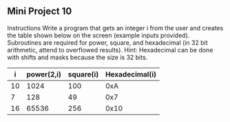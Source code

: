 ## Mini Project 10
Instructions
Write a program that gets an integer i from the user and creates the table shown below on the screen (example inputs provided). Subroutines are required for power, square, and hexadecimal (in 32 bit arithmetic, attend to overflowed results). Hint: Hexadecimal can be done with shifts and masks because the size is 32 bits.

|i  | power(2,i) | square(i) | Hexadecimal(i)|
|---|--------- | ------------| --------------|
|10 | 1024     |   100       |  0xA          |
|7  | 128      |   49        |  0x7          |  
|16 | 65536    |   256       |  0x10         |